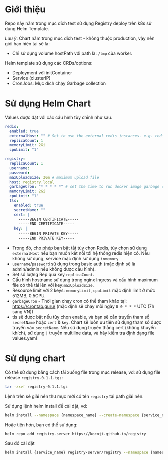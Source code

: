 # Giới thiệu
Repo này nằm trong mục đích test sử dụng Registry deploy trên k8s sử dụng Helm Template. 

*Lưu ý*: Chart nằm trong mục đích test - không thuộc production, vậy nên giới hạn hiện tại sẽ là:
- Chỉ sử dụng volume hostPath với path là: `/tmp` của worker.

Helm template sử dụng các CRDs/options:
- Deployment với initContainer 
- Service (clusterIP)
- CronJobs: Mục đích chạy Garbage collection


# Sử dụng Helm Chart 

Values được đặt với các cấu hình tùy chỉnh như sau.
```yaml
redis:
  enabled: true
  externalHost: "" # Set to use the external redis instances. e.g. redis.local:6379 
  replicaCount: 1
  memoryLimit: 2Gi
  cpuLimit: "1"

registry:
  replicaCount: 1
  username: 
  password: 
  maxUploadSize: 30m # maximum upload file
  host: registry.local
  garbageCron: "* * * * *" # set the time to run docker image garbage collection, default is run daily at 00:00 AM
  memoryLimit: 2Gi
  cpuLimit: "1"
  tls:
    enabled: true
    secretName: ""
    cert: |
      -----BEGIN CERTIFICATE-----
      -----END CERTIFICATE-----
    key: | 
      -----BEGIN PRIVATE KEY-----
      -----END PRIVATE KEY-----
```

- Trong đó, cho phép bạn bật tắt tùy chọn Redis, tùy chọn sử dụng `externalHost` nếu bạn muốn kết nối tới hệ thống redis hiện có. Nếu không sử dụng, service mặc định sử dụng `inmemory`
- `username`/`password` sử dụng trong basic auth (mặc định sẽ là admin/admin nếu không được cấu hình). 
- Set số lượng Rep qua key `replicaCount`. 
- Cấu hình hostname sử dụng trong nginx Ingress và cấu hình maximum file có thể tải lên với key:`maxUploadSize`.
- Resource limit với 2 keys: `memoryLimit`, `cpuLimit` mặc định limit ở mức 512MB, 0.5CPU.
- `garbageCron` - Thời gian chạy cron có thể tham khảo tại: https://crontab.guru/ (mặc định sẽ chạy mỗi ngày `0 0 * * *` UTC (7h sáng VN))
- tls sẽ được bật nếu tùy chọn enable, và bạn sẽ cần truyền tham số `secretName` hoặc `cert` & `key`. Chart sẽ luôn ưu tiên sử dụng tham số được truyền vào `secretName`. Nếu sử dụng truyền thẳng cert (không khuyến khích), sử dụng `|` truyền multiline data, và hãy kiểm tra định dạng file values.yaml

# Sử dụng chart

Có thể sử dụng bằng cách tải xuống file trong mục release, vd: sử dụng file release `registry-0.1.1.tgz`:

```sh
tar -zxvf registry-0.1.1.tgz
```
Lệnh trên sẽ giải nén thư mục mới có tên `registry` tại path giải nén.

Sử dụng lệnh helm install để cài dặt, vd:
```sh
helm install --namespace {namespace_name} --create-namespace {service_name} registry 
```

Hoặc tiện hơn, bạn có thể sử dụng:

```sh
helm repo add registry-server https://kocoji.github.io/registry
```
Sau đó cài đặt

```sh
helm install {service_name} registry-server/registry --namespace {namespace_name} --create-namespace --values {path/to/your_custom_values.yaml}
```